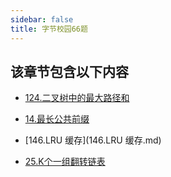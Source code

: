 ```yaml
---
sidebar: false
title: 字节校园66题
---
```

## 该章节包含以下内容
- [124.二叉树中的最大路径和](124.二叉树中的最大路径和.md)

  
- [14.最长公共前缀](14.最长公共前缀.md)

  
- [146.LRU 缓存](146.LRU 缓存.md)

  
- [25.K个一组翻转链表](25.K个一组翻转链表.md)

  